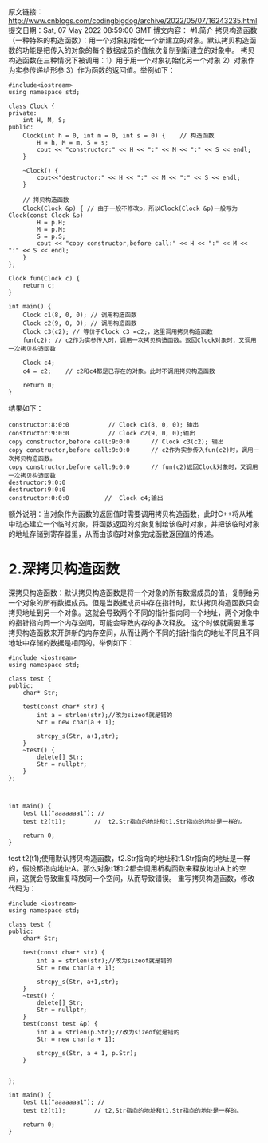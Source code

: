 原文链接：http://www.cnblogs.com/codingbigdog/archive/2022/05/07/16243235.html
提交日期：Sat, 07 May 2022 08:59:00 GMT
博文内容：
#1.简介
拷贝构造函数（一种特殊的构造函数）：用一个对象初始化一个新建立的对象。默认拷贝构造函数的功能是把传入的对象的每个数据成员的值依次复制到新建立的对象中。
拷贝构造函数在三种情况下被调用：1）用于用一个对象初始化另一个对象 2）对象作为实参传递给形参 3）作为函数的返回值。举例如下：
```
#include<iostream>
using namespace std;

class Clock {
private:
	int H, M, S;
public:
	Clock(int h = 0, int m = 0, int s = 0) {	// 构造函数 
		H = h, M = m, S = s;
		cout << "constructor:" << H << ":" << M << ":" << S << endl;
	}

	~Clock() {
		cout<<"destructor:" << H << ":" << M << ":" << S << endl;
	}

	// 拷贝构造函数
	Clock(Clock &p) { // 由于一般不修改p，所以Clock(Clock &p)一般写为Clock(const Clock &p)
		H = p.H;
		M = p.M;
		S = p.S;
		cout << "copy constructor,before call:" << H << ":" << M << ":" << S << endl;
	}
};

Clock fun(Clock c) {
	return c;
}

int main() {
	Clock c1(8, 0, 0); // 调用构造函数
	Clock c2(9, 0, 0); // 调用构造函数
	Clock c3(c2); // 等价于Clock c3 =c2;，这里调用拷贝构造函数
	fun(c2); // c2作为实参传入时，调用一次拷贝构造函数。返回Clock对象时，又调用一次拷贝构造函数

	Clock c4;
	c4 = c2;	// c2和c4都是已存在的对象。此时不调用拷贝构造函数

	return 0;
}
```
结果如下：
```
constructor:8:0:0           // Clock c1(8, 0, 0); 输出
constructor:9:0:0           // Clock c2(9, 0, 0);输出
copy constructor,before call:9:0:0      // Clock c3(c2); 输出
copy constructor,before call:9:0:0      // c2作为实参传入fun(c2)时，调用一次拷贝构造函数。
copy constructor,before call:9:0:0      // fun(c2)返回Clock对象时，又调用一次拷贝构造函数
destructor:9:0:0
destructor:9:0:0
constructor:0:0:0          //  Clock c4;输出
```
额外说明：当对象作为函数的返回值时需要调用拷贝构造函数，此时C++将从堆中动态建立一个临时对象，将函数返回的对象复制给该临时对象，并把该临时对象的地址存储到寄存器里，从而由该临时对象完成函数返回值的传递。

# 2.深拷贝构造函数
深拷贝构造函数：默认拷贝构造函数是将一个对象的所有数据成员的值，复制给另一个对象的所有数据成员。但是当数据成员中存在指针时，默认拷贝构造函数只会拷贝地址到另一个对象。这就会导致两个不同的指针指向同一个地址，两个对象中的指针指向同一个内存空间，可能会导致内存的多次释放。
这个时候就需要重写拷贝构造函数来开辟新的内存空间，从而让两个不同的指针指向的地址不同且不同地址中存储的数据是相同的。举例如下：
```
#include <iostream>
using namespace std;

class test {
public:
	char* Str;

	test(const char* str) {
		int a = strlen(str);//改为sizeof就是错的
		Str = new char[a + 1];
	
		strcpy_s(Str, a+1,str); 
	}
	~test() {
		delete[] Str;
		Str = nullptr;
	}
};



int main() {
	test t1("aaaaaaa1"); // 
	test t2(t1);		//  t2.Str指向的地址和t1.Str指向的地址是一样的。

	return 0;
}
```
test t2(t1);使用默认拷贝构造函数，t2.Str指向的地址和t1.Str指向的地址是一样的，假设都指向地址A。那么对象t1和t2都会调用析构函数来释放地址A上的空间，这就会导致重复释放同一个空间，从而导致错误。
重写拷贝构造函数，修改代码为：
```
#include <iostream>
using namespace std;

class test {
public:
	char* Str;

	test(const char* str) {
		int a = strlen(str);//改为sizeof就是错的
		Str = new char[a + 1];
	
		strcpy_s(Str, a+1,str); 
	}
	~test() {
		delete[] Str;
		Str = nullptr;
	}
	test(const test &p) {
		int a = strlen(p.Str);//改为sizeof就是错的
		Str = new char[a + 1];

		strcpy_s(Str, a + 1, p.Str);
	}

	
};

int main() {
	test t1("aaaaaaa1"); // 
	test t2(t1);		// t2,Str指向的地址和t1.Str指向的地址是一样的。

	return 0;
}
```